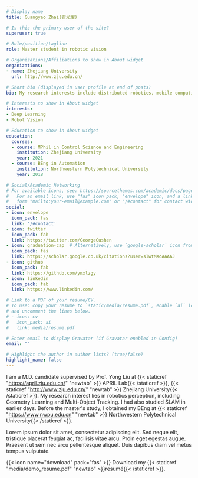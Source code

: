 ```yaml
---
# Display name
title: Guangyao Zhai(翟光耀)

# Is this the primary user of the site?
superuser: true

# Role/position/tagline
role: Master student in robotic vision

# Organizations/Affiliations to show in About widget
organizations:
- name: Zhejiang University
  url: http://www.zju.edu.cn/

# Short bio (displayed in user profile at end of posts)
bio: My research interests include distributed robotics, mobile computing and programmable matter.

# Interests to show in About widget
interests:
- Deep Learning
- Robot Vision

# Education to show in About widget
education:
  courses:
  - course: MPhil in Control Science and Engineering
    institution: Zhejiang University
    year: 2021
  - course: BEng in Automation
    institution: Northwestern Polytechnical University
    year: 2018

# Social/Academic Networking
# For available icons, see: https://sourcethemes.com/academic/docs/page-builder/#icons
#   For an email link, use "fas" icon pack, "envelope" icon, and a link in the
#   form "mailto:your-email@example.com" or "/#contact" for contact widget.
social:
- icon: envelope
  icon_pack: fas
  link: '/#contact'
- icon: twitter
  icon_pack: fab
  link: https://twitter.com/GeorgeCushen
- icon: graduation-cap  # Alternatively, use `google-scholar` icon from `ai` icon pack
  icon_pack: fas
  link: https://scholar.google.co.uk/citations?user=sIwtMXoAAAAJ
- icon: github
  icon_pack: fab
  link: https://github.com/ymxlzgy
- icon: linkedin
  icon_pack: fab
  link: https://www.linkedin.com/

# Link to a PDF of your resume/CV.
# To use: copy your resume to `static/media/resume.pdf`, enable `ai` icons in `params.toml`, 
# and uncomment the lines below.
# - icon: cv
#   icon_pack: ai
#   link: media/resume.pdf

# Enter email to display Gravatar (if Gravatar enabled in Config)
email: ""

# Highlight the author in author lists? (true/false)
highlight_name: false
---
```


I am a M.D. candidate supervised by Prof. Yong Liu at {{< staticref "https://april.zju.edu.cn/" "newtab" >}} APRIL Lab{{< /staticref >}}, {{< staticref "http://www.zju.edu.cn/" "newtab" >}} Zhejiang University{{< /staticref >}}. My research interest lies in robotics perception, including Geometry Learning and Multi-Object Tracking. I had also studied SLAM in earlier days. Before the master's study, I obtained my BEng at {{< staticref "https://www.nwpu.edu.cn" "newtab" >}} Northwestern Polytechnical University{{< /staticref >}}.

Lorem ipsum dolor sit amet, consectetur adipiscing elit. Sed neque elit, tristique placerat feugiat ac, facilisis vitae arcu. Proin eget egestas augue. Praesent ut sem nec arcu pellentesque aliquet. Duis dapibus diam vel metus tempus vulputate.

{{< icon name="download" pack="fas" >}} Download my {{< staticref "media/demo_resume.pdf" "newtab" >}}resumé{{< /staticref >}}.
